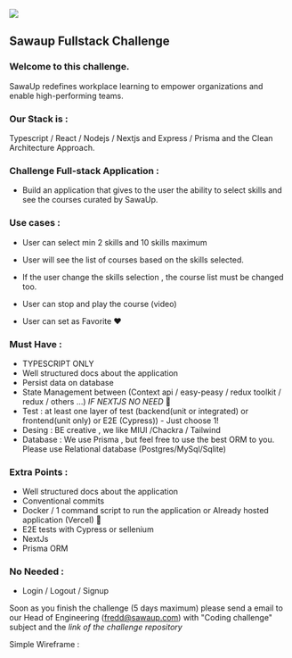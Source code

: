 ![](https://sawaup.com/assets/icons/sawaup-logo.svg)
## Sawaup Fullstack Challenge


### Welcome to this challenge.
SawaUp redefines workplace learning to empower organizations and enable high-performing teams.

### Our Stack is : 

Typescript / React / Nodejs / Nextjs and Express / Prisma and the Clean Architecture Approach.


### Challenge Full-stack Application : 

- Build an application that gives to the user the ability to select skills and see the courses curated by SawaUp.

### Use cases : 

- User can select min 2 skills and 10 skills maximum

- User will see the list of courses based on the skills selected.

- If the user change the skills selection , the course list must be changed too.

- User can stop and play the course (video)

- User can set as Favorite :heart: 


### Must Have : 
- TYPESCRIPT ONLY
- Well structured docs about the application
- Persist data on database
- State Management between (Context api / easy-peasy / redux toolkit / redux / others ...) *IF NEXTJS NO NEED* :eyes:
- Test : at least one layer of test (backend(unit or integrated) or frontend(unit only) or E2E (Cypress)) - Just choose 1!
- Desing : BE creative , we like MIUI /Chackra / Tailwind
- Database : We use Prisma , but feel free to use the best ORM to you. Please use Relational database (Postgres/MySql/Sqlite)

### Extra Points :
- Well structured docs about the application
- Conventional commits
- Docker / 1 command script to run the application or Already hosted application (Vercel) :eyes: 
- E2E tests with Cypress or sellenium 
- NextJs
- Prisma ORM

### No Needed : 
- Login / Logout / Signup

Soon as you finish the challenge (5 days maximum) please send a email to our Head of Engineering (fredd@sawaup.com) 
with "Coding challenge" subject and the _link of the challenge repository_


Simple Wireframe : 






